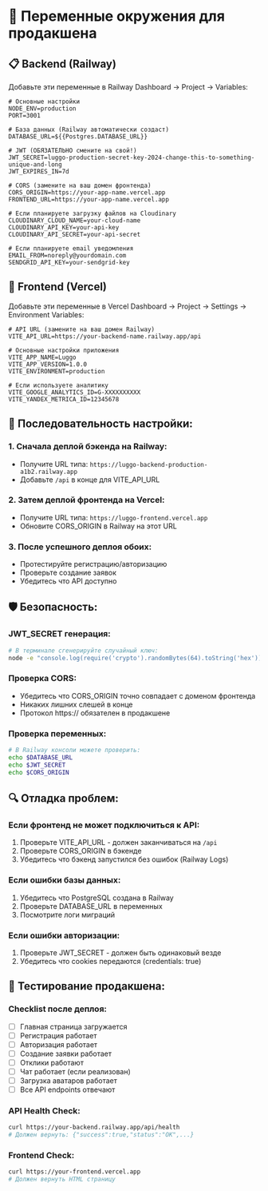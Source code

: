 # 🔧 Переменные окружения для продакшена

## 📋 Backend (Railway)

Добавьте эти переменные в Railway Dashboard → Project → Variables:

```env
# Основные настройки
NODE_ENV=production
PORT=3001

# База данных (Railway автоматически создаст)
DATABASE_URL=${{Postgres.DATABASE_URL}}

# JWT (ОБЯЗАТЕЛЬНО смените на свой!)
JWT_SECRET=luggo-production-secret-key-2024-change-this-to-something-unique-and-long
JWT_EXPIRES_IN=7d

# CORS (замените на ваш домен фронтенда)
CORS_ORIGIN=https://your-app-name.vercel.app
FRONTEND_URL=https://your-app-name.vercel.app

# Если планируете загрузку файлов на Cloudinary
CLOUDINARY_CLOUD_NAME=your-cloud-name
CLOUDINARY_API_KEY=your-api-key
CLOUDINARY_API_SECRET=your-api-secret

# Если планируете email уведомления
EMAIL_FROM=noreply@yourdomain.com
SENDGRID_API_KEY=your-sendgrid-key
```

## 🎨 Frontend (Vercel)

Добавьте эти переменные в Vercel Dashboard → Project → Settings → Environment Variables:

```env
# API URL (замените на ваш домен Railway)
VITE_API_URL=https://your-backend-name.railway.app/api

# Основные настройки приложения
VITE_APP_NAME=Luggo
VITE_APP_VERSION=1.0.0
VITE_ENVIRONMENT=production

# Если используете аналитику
VITE_GOOGLE_ANALYTICS_ID=G-XXXXXXXXXX
VITE_YANDEX_METRICA_ID=12345678
```

## 🔗 Последовательность настройки:

### 1. Сначала деплой бэкенда на Railway:
- Получите URL типа: `https://luggo-backend-production-a1b2.railway.app`
- Добавьте `/api` в конце для VITE_API_URL

### 2. Затем деплой фронтенда на Vercel:
- Получите URL типа: `https://luggo-frontend.vercel.app`
- Обновите CORS_ORIGIN в Railway на этот URL

### 3. После успешного деплоя обоих:
- Протестируйте регистрацию/авторизацию
- Проверьте создание заявок
- Убедитесь что API доступно

## 🛡️ Безопасность:

### JWT_SECRET генерация:
```bash
# В терминале сгенерируйте случайный ключ:
node -e "console.log(require('crypto').randomBytes(64).toString('hex'))"
```

### Проверка CORS:
- Убедитесь что CORS_ORIGIN точно совпадает с доменом фронтенда
- Никаких лишних слешей в конце
- Протокол https:// обязателен в продакшене

### Проверка переменных:
```bash
# В Railway консоли можете проверить:
echo $DATABASE_URL
echo $JWT_SECRET
echo $CORS_ORIGIN
```

## 🔍 Отладка проблем:

### Если фронтенд не может подключиться к API:
1. Проверьте VITE_API_URL - должен заканчиваться на `/api`
2. Проверьте CORS_ORIGIN в бэкенде
3. Убедитесь что бэкенд запустился без ошибок (Railway Logs)

### Если ошибки базы данных:
1. Убедитесь что PostgreSQL создана в Railway
2. Проверьте DATABASE_URL в переменных
3. Посмотрите логи миграций

### Если ошибки авторизации:
1. Проверьте JWT_SECRET - должен быть одинаковый везде
2. Убедитесь что cookies передаются (credentials: true)

## 📱 Тестирование продакшена:

### Checklist после деплоя:
- [ ] Главная страница загружается
- [ ] Регистрация работает
- [ ] Авторизация работает
- [ ] Создание заявки работает
- [ ] Отклики работают
- [ ] Чат работает (если реализован)
- [ ] Загрузка аватаров работает
- [ ] Все API endpoints отвечают

### API Health Check:
```bash
curl https://your-backend.railway.app/api/health
# Должен вернуть: {"success":true,"status":"OK",...}
```

### Frontend Check:
```bash
curl https://your-frontend.vercel.app
# Должен вернуть HTML страницу
``` 